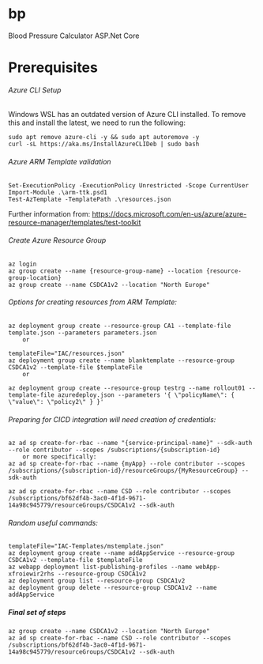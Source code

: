 # bp
Blood Pressure Calculator
ASP.Net Core

# Prerequisites

###### Azure CLI Setup
Windows WSL has an outdated version of Azure CLI installed. To remove this and install the latest, we need to run the following: 
	
	sudo apt remove azure-cli -y && sudo apt autoremove -y
	curl -sL https://aka.ms/InstallAzureCLIDeb | sudo bash

###### Azure ARM Template validation

	Set-ExecutionPolicy -ExecutionPolicy Unrestricted -Scope CurrentUser
	Import-Module .\arm-ttk.psd1
	Test-AzTemplate -TemplatePath .\resources.json

Further information from: <https://docs.microsoft.com/en-us/azure/azure-resource-manager/templates/test-toolkit>

###### Create Azure Resource Group

	az login
	az group create --name {resource-group-name} --location {resource-group-location}
	az group create --name CSDCA1v2 --location "North Europe"

###### Options for creating resources from ARM Template: 

	az deployment group create --resource-group CA1 --template-file template.json --parameters parameters.json
		or
	
	templateFile="IAC/resources.json"
	az deployment group create --name blanktemplate --resource-group CSDCA1v2 --template-file $templateFile	
		or
	
	az deployment group create --resource-group testrg --name rollout01 --template-file azuredeploy.json --parameters '{ \"policyName\": { \"value\": \"policy2\" } }'


###### Preparing for CICD integration will need creation of credentials:
 
	az ad sp create-for-rbac --name "{service-principal-name}" --sdk-auth --role contributor --scopes /subscriptions/{subscription-id}
		or more specifically:
	az ad sp create-for-rbac --name {myApp} --role contributor --scopes /subscriptions/{subscription-id}/resourceGroups/{MyResourceGroup} --sdk-auth

	az ad sp create-for-rbac --name CSD --role contributor --scopes /subscriptions/bf62df4b-3ac0-4f1d-9671-14a98c945779/resourceGroups/CSDCA1v2 --sdk-auth


###### Random useful commands: 

	templateFile="IAC-Templates/mstemplate.json"
	az deployment group create --name addAppService --resource-group CSDCA1v2 --template-file $templateFile
	az webapp deployment list-publishing-profiles --name webApp-xfroiewir2rhs --resource-group CSDCA1v2
	az deployment group list --resource-group CSDCA1v2
	az deployment group delete --resource-group CSDCA1v2 --name addAppService
	


##### Final set of steps

	az group create --name CSDCA1v2 --location "North Europe"
	az ad sp create-for-rbac --name CSD --role contributor --scopes /subscriptions/bf62df4b-3ac0-4f1d-9671-14a98c945779/resourceGroups/CSDCA1v2 --sdk-auth
